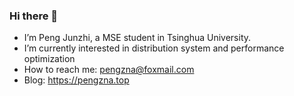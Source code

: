 ### Hi there 👋

- I’m Peng Junzhi, a MSE student in Tsinghua University.
- I’m currently interested in distribution system and performance optimization
- How to reach me: pengzna@foxmail.com
- Blog: https://pengzna.top

<!--
### Languages

![Java](https://img.shields.io/badge/-Java-FC801D?style=flat&logo=java&logoColor=white)
![Go](https://img.shields.io/badge/-Golang-087CFA?style=flat&logo=go&logoColor=white)
![C++](https://img.shields.io/badge/-C++-FE2857?style=flat&logo=c%2B%2B&logoColor=white)
![Javascript](https://img.shields.io/badge/-Javascript-fcea6a?style=flat&logo=javascript&logoColor=white)
![Python](https://img.shields.io/badge/-Python-FDB60D?style=flat&logo=python&logoColor=white)

### Contribution
-->
<!-- [![Pengzna's GitHub stats](https://github-readme-stats.vercel.app/api?username=Pengzna&show_icons=true&theme=merko)](https://github.com/anuraghazra/github-readme-stats) -->
<!--
<a href="https://github.com/anuraghazra/github-readme-stats"><img align="center" src="https://github-readme-stats.vercel.app/api?username=Pengzna&count_private=true&count_private=true&theme=tokyonight&include_all_commits=true&hide_border=true" alt="Pengzna's github stats" /></a>
-->

<!-- <div align="center"> <img height="137px" src="https://github-readme-stats.vercel.app/api?username=Pengzna&hide_title=true&hide_border=true&show_icons=trueline_height=21&text_color=000&icon_color=000&bg_color=0,ea6161,ffc64d,fffc4d,52fa5a&theme=graywhite" /> </div> -->

<!--
**Pengzna/Pengzna** is a ✨ _special_ ✨ repository because its `README.md` (this file) appears on your GitHub profile.

Here are some ideas to get you started:

- 🔭 I’m currently working on ...
- 🌱 I’m currently learning ...
- 👯 I’m looking to collaborate on ...
- 🤔 I’m looking for help with ...
- 💬 Ask me about ...
- 📫 How to reach me: ...
- 😄 Pronouns: ...
- ⚡ Fun fact: ...
-->
